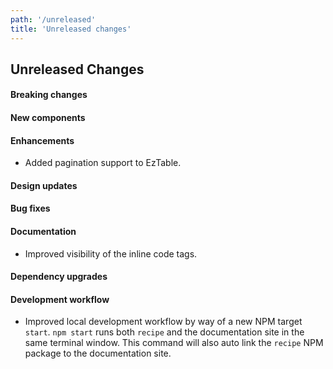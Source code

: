 ```yaml
---
path: '/unreleased'
title: 'Unreleased changes'
---
```


## Unreleased Changes

#### Breaking changes

#### New components

#### Enhancements

- Added pagination support to EzTable.

#### Design updates

#### Bug fixes

#### Documentation

- Improved visibility of the inline code tags.

#### Dependency upgrades

#### Development workflow

- Improved local development workflow by way of a new NPM target `start`. `npm start` runs both `recipe` and the documentation site in the same terminal window. This command will also auto link the `recipe` NPM package to the documentation site.
